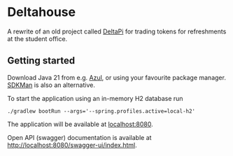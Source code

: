 # Deltahouse

A rewrite of an old project called [DeltaPi](https://github.com/vehagn/DeltaPi) for trading tokens for refreshments at
the student office.

## Getting started

Download Java 21 from e.g. [Azul](https://www.azul.com/downloads/?version=java-21-lts&package=jdk#zulu),
or using your favourite package manager. [SDKMan](https://sdkman.io/) is also an alternative.

To start the application using an in-memory H2 database run

```shell
./gradlew bootRun --args='--spring.profiles.active=local-h2'
```

The application will be available at [localhost:8080](http://localhost:8080).

Open API (swagger) documentation is available
at [http://localhost:8080/swagger-ui/index.html](http://localhost:8080/swagger-ui/index.html).